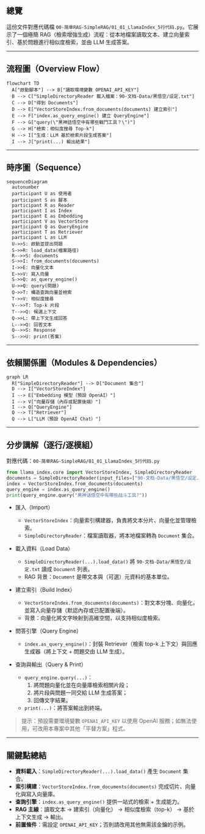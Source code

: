 ## 總覽

這份文件對應代碼檔 `00-简单RAG-SimpleRAG/01_01_LlamaIndex_5行代码.py`。它展示了一個極簡 RAG（檢索增強生成）流程：從本地檔案讀取文本、建立向量索引、基於問題進行相似度檢索，並由 LLM 生成答案。

---

## 流程圖（Overview Flow）

```mermaid
flowchart TD
  A["啟動腳本"] --> B["讀取環境變數 OPENAI_API_KEY"]
  B --> C["SimpleDirectoryReader 載入檔案：90-文档-Data/黑悟空/设定.txt"]
  C --> D["得到 Documents"]
  D --> E["VectorStoreIndex.from_documents(documents) 建立索引"]
  E --> F["index.as_query_engine() 建立 QueryEngine"]
  F --> G["query(\"黑神話悟空中有哪些戰鬥工具？\")"]
  G --> H["檢索：相似度搜尋 Top-k"]
  H --> I["生成：LLM 基於檢索片段生成答案"]
  I --> J["print(...) 輸出結果"]
```

---

## 時序圖（Sequence）

```mermaid
sequenceDiagram
  autonumber
  participant U as 使用者
  participant S as 腳本
  participant R as Reader
  participant I as Index
  participant E as Embedding
  participant V as VectorStore
  participant Q as QueryEngine
  participant T as Retriever
  participant L as LLM
  U->>S: 啟動並提出問題
  S->>R: load_data(檔案路徑)
  R-->>S: documents
  S->>I: from_documents(documents)
  I->>E: 向量化文本
  E->>V: 寫入向量
  S->>Q: as_query_engine()
  U->>Q: query(問題)
  Q->>T: 構造查詢向量並檢索
  T->>V: 相似度搜尋
  V-->>T: Top-k 片段
  T-->>Q: 候選上下文
  Q->>L: 帶上下文生成回答
  L-->>Q: 回答文本
  Q-->>S: Response
  S-->>U: print(答案)
```

---

## 依賴關係圖（Modules & Dependencies）

```mermaid
graph LR
  R["SimpleDirectoryReader"] --> D["Document 集合"]
  D --> I["VectorStoreIndex"]
  I --> E["Embedding 模型（預設 OpenAI）"]
  I --> V["向量存儲（內存或配置後端）"]
  I --> Q["QueryEngine"]
  Q --> T["Retriever"]
  Q --> L["LLM（預設 OpenAI Chat）"]
```

---

## 分步講解（逐行/逐模組）

對應代碼：`00-简单RAG-SimpleRAG/01_01_LlamaIndex_5行代码.py`

```python
from llama_index.core import VectorStoreIndex, SimpleDirectoryReader
documents = SimpleDirectoryReader(input_files=["90-文档-Data/黑悟空/设定.txt"]).load_data()
index = VectorStoreIndex.from_documents(documents)
query_engine = index.as_query_engine()
print(query_engine.query("黑神话悟空中有哪些战斗工具?"))
```

- 匯入（Import）
  - `VectorStoreIndex`：向量索引構建器，負責將文本分片、向量化並管理檢索。
  - `SimpleDirectoryReader`：檔案讀取器，將本地檔案轉為 `Document` 集合。

- 載入資料（Load Data）
  - `SimpleDirectoryReader(...).load_data()` 將 `90-文档-Data/黑悟空/设定.txt` 讀成 `Document` 列表。
  - RAG 背景：`Document` 是帶文本與（可選）元資料的基本單位。

- 建立索引（Build Index）
  - `VectorStoreIndex.from_documents(documents)`：對文本分塊、向量化，並寫入向量存儲（默認內存或已配置後端）。
  - 背景：向量化將文字映射到高維空間，以支持相似度檢索。

- 問答引擎（Query Engine）
  - `index.as_query_engine()`：封裝 Retriever（檢索 top-k 上下文）與回應生成器（將上下文 + 問題交由 LLM 生成）。

- 查詢與輸出（Query & Print）
  - `query_engine.query(...)`：
    1) 將問題向量化並在向量庫檢索相關片段；
    2) 將片段與問題一同交給 LLM 生成答案；
    3) 回傳文字結果。
  - `print(...)`：將答案輸出到終端。

> 提示：預設需要環境變數 `OPENAI_API_KEY` 以使用 OpenAI 服務；如無法使用，可改用本專案中其他「平替方案」程式。

---

## 關鍵點總結

- **資料載入**：`SimpleDirectoryReader(...).load_data()` 產生 `Document` 集合。
- **索引構建**：`VectorStoreIndex.from_documents(documents)` 完成切片、向量化與寫入向量庫。
- **查詢引擎**：`index.as_query_engine()` 提供一站式的檢索 + 生成能力。
- **RAG 主線**：讀取文本 → 建索引（向量化） → 相似度檢索（top-k） → 基於上下文生成 → 輸出。
- **前置條件**：需設定 `OPENAI_API_KEY`；否則請改用其他無需該金鑰的示例。


